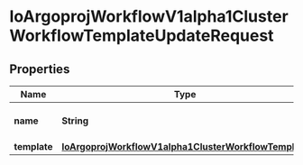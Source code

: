 
# IoArgoprojWorkflowV1alpha1ClusterWorkflowTemplateUpdateRequest

## Properties
Name | Type | Description | Notes
------------ | ------------- | ------------- | -------------
**name** | **String** | DEPRECATED: This field is ignored. |  [optional]
**template** | [**IoArgoprojWorkflowV1alpha1ClusterWorkflowTemplate**](IoArgoprojWorkflowV1alpha1ClusterWorkflowTemplate.md) |  |  [optional]



